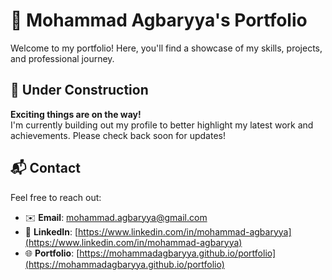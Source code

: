# 💼 Mohammad Agbaryya's Portfolio

Welcome to my portfolio! Here, you'll find a showcase of my skills, projects, and professional journey.

## 🚧 Under Construction

**Exciting things are on the way!**  
I'm currently building out my profile to better highlight my latest work and achievements. Please check back soon for updates!

## 📬 Contact

Feel free to reach out:

- ✉️ **Email**: [mohammad.agbaryya@gmail.com](mailto:mohammad.agbaryya@gmail.com)
- 🔗 **LinkedIn**: [https://www.linkedin.com/in/mohammad-agbaryya](https://www.linkedin.com/in/mohammad-agbaryya)
- 🌐 **Portfolio**: [https://mohammadagbaryya.github.io/portfolio](https://mohammadagbaryya.github.io/portfolio)
